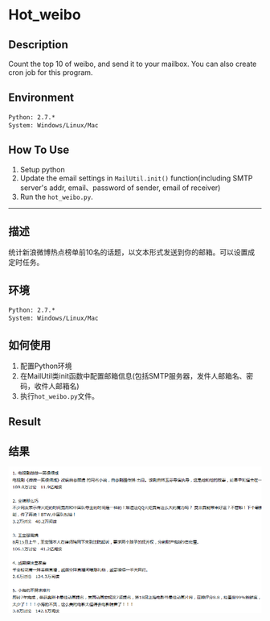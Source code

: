 # Hot_weibo

## Description
Count the top 10 of weibo, and send it to your mailbox. You can also create cron job for this program.

## Environment
	Python: 2.7.*
	System: Windows/Linux/Mac

## How To Use
1. Setup python
2. Update the email settings in `MailUtil.init()` function(including SMTP server's addr, email、password of sender, email of receiver)
3. Run the `hot_weibo.py`.

---------------------------------------------------------------------------------------
## 描述
统计新浪微博热点榜单前10名的话题，以文本形式发送到你的邮箱。可以设置成定时任务。

## 环境
	Python: 2.7.*
	System: Windows/Linux/Mac

## 如何使用
1. 配置Python环境
2. 在MailUtil类init函数中配置邮箱信息(包括SMTP服务器，发件人邮箱名、密码，收件人邮箱名)
3. 执行`hot_weibo.py`文件。

## Result
## 结果
![image](https://github.com/Kevinsss/hot_weibo/blob/master/result.png)


